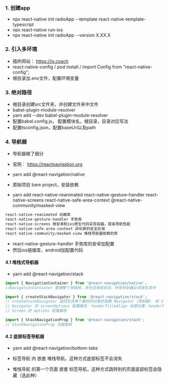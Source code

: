 ### 1. 创建app

- npx react-native init radioApp --template react-native-template-typescript
- npx react-native run-ios
- npx react-native init radioApp --version X.XX.X


### 2. 引入多环境

- 插件网站： https://js.coach
- react-native-config / pod install /  import Config from "react-native-config";
- 根目录加.env文件，配置环境变量


### 3. 绝对路径

- 根目录创建src文件夹，并创建文件夹中文件
- babel-plugin-module-resolver
- yarn add --dev babel-plugin-module-resolver
- 配置babel.config.js， 配置模块名，根目录，目录对应写法
- 配置tsconfig.json，配置baseUrl以及path

### 4. 导航器

- 导航器做了细分

- 官网： https://reactnavigation.org
- yarn add @react-navigation/native
- 原始项目 bare project，安装依赖
- yarn add react-native-reanimated react-native-gesture-handler react-native-screens react-native-safe-area-context @react-native-community/masked-view
```js
react-native-reanimated 动画库
react-native-gesture-handler 手势库
react-native-screens 用安卓和ios原生代码实现容器，提高导航性能
react-native-safe-area-context 异形屏的安全区域
react-native-community/masked-view 堆栈导航器依赖的库
```
- react-native-gesture-handler 手势库的安卓加配置
- 然后ios链接库，android加配置代码


#### 4.1 堆栈式导航器

- yarn add @react-navigation/stack
```js
import { NavigationContainer } from '@react-navigation/native';
//NavigationContainer 管理整个导航树，并包含导航状态，所有导航器必须放在其中

import { createStackNavigator } from '@react-navigation/stack';
// createStackNavigator 返回包含两个属性的对象的函数 Navigator（导航器） 和 Screen（界面）
// Navigator 的 screenOptions 配置属性  headerTitleAlign 标题位置，headerTitle 标题名字
// Screen 的 options 配置属性

import { StackNavigationProp } from '@react-navigation/stack';
// StackNavigationProp 页面跳转
```

#### 4.2 底部标签导航器

- yarn add @react-navigation/bottom-tabs

- 标签导航 内 嵌套 堆栈导航，这种方式底部标签不会消失
- 堆栈导航 的第一个页面 嵌套 标签导航，这种方式跳转别的页面底部标签会隐藏（选此种）